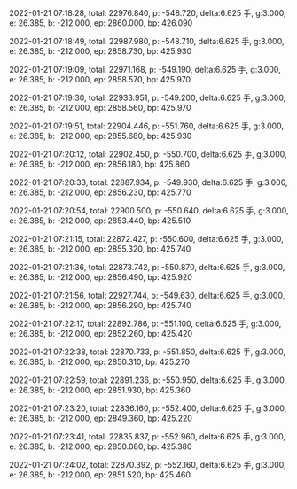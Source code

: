2022-01-21 07:18:28, total: 22976.840, p: -548.720, delta:6.625 手, g:3.000, e: 26.385, b: -212.000, ep: 2860.000, bp: 426.090

2022-01-21 07:18:49, total: 22987.980, p: -548.710, delta:6.625 手, g:3.000, e: 26.385, b: -212.000, ep: 2858.730, bp: 425.930

2022-01-21 07:19:09, total: 22971.168, p: -549.190, delta:6.625 手, g:3.000, e: 26.385, b: -212.000, ep: 2858.570, bp: 425.970

2022-01-21 07:19:30, total: 22933.951, p: -549.200, delta:6.625 手, g:3.000, e: 26.385, b: -212.000, ep: 2858.560, bp: 425.970

2022-01-21 07:19:51, total: 22904.446, p: -551.760, delta:6.625 手, g:3.000, e: 26.385, b: -212.000, ep: 2855.680, bp: 425.930

2022-01-21 07:20:12, total: 22902.450, p: -550.700, delta:6.625 手, g:3.000, e: 26.385, b: -212.000, ep: 2856.180, bp: 425.860

2022-01-21 07:20:33, total: 22887.934, p: -549.930, delta:6.625 手, g:3.000, e: 26.385, b: -212.000, ep: 2856.230, bp: 425.770

2022-01-21 07:20:54, total: 22900.500, p: -550.640, delta:6.625 手, g:3.000, e: 26.385, b: -212.000, ep: 2853.440, bp: 425.510

2022-01-21 07:21:15, total: 22872.427, p: -550.600, delta:6.625 手, g:3.000, e: 26.385, b: -212.000, ep: 2855.320, bp: 425.740

2022-01-21 07:21:36, total: 22873.742, p: -550.870, delta:6.625 手, g:3.000, e: 26.385, b: -212.000, ep: 2856.490, bp: 425.920

2022-01-21 07:21:56, total: 22927.744, p: -549.630, delta:6.625 手, g:3.000, e: 26.385, b: -212.000, ep: 2856.290, bp: 425.740

2022-01-21 07:22:17, total: 22892.786, p: -551.100, delta:6.625 手, g:3.000, e: 26.385, b: -212.000, ep: 2852.260, bp: 425.420

2022-01-21 07:22:38, total: 22870.733, p: -551.850, delta:6.625 手, g:3.000, e: 26.385, b: -212.000, ep: 2850.310, bp: 425.270

2022-01-21 07:22:59, total: 22891.236, p: -550.950, delta:6.625 手, g:3.000, e: 26.385, b: -212.000, ep: 2851.930, bp: 425.360

2022-01-21 07:23:20, total: 22836.160, p: -552.400, delta:6.625 手, g:3.000, e: 26.385, b: -212.000, ep: 2849.360, bp: 425.220

2022-01-21 07:23:41, total: 22835.837, p: -552.960, delta:6.625 手, g:3.000, e: 26.385, b: -212.000, ep: 2850.080, bp: 425.380

2022-01-21 07:24:02, total: 22870.392, p: -552.160, delta:6.625 手, g:3.000, e: 26.385, b: -212.000, ep: 2851.520, bp: 425.460
